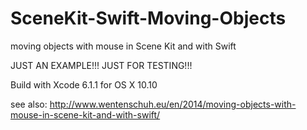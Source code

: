 SceneKit-Swift-Moving-Objects
=============================

moving objects with mouse in Scene Kit and with Swift

JUST AN EXAMPLE!!!
JUST FOR TESTING!!!

Build with Xcode 6.1.1 for OS X 10.10

see also: http://www.wentenschuh.eu/en/2014/moving-objects-with-mouse-in-scene-kit-and-with-swift/

